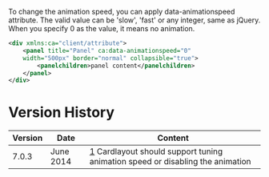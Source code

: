 To change the animation speed, you can apply data-animationspeed
attribute. The valid value can be 'slow', 'fast' or any integer, same as
jQuery. When you specify 0 as the value, it means no animation.

```xml
<div xmlns:ca="client/attribute">
    <panel title="Panel" ca:data-animationspeed="0" 
    width="500px" border="normal" collapsible="true">
        <panelchildren>panel content</panelchildren>
    </panel>
</div>
```

# Version History

| Version | Date      | Content                                                                                                                  |
|---------|-----------|--------------------------------------------------------------------------------------------------------------------------|
| 7.0.3   | June 2014 | [1](http://tracker.zkoss.org/browse/ZK-2332) Cardlayout should support tuning animation speed or disabling the animation |
